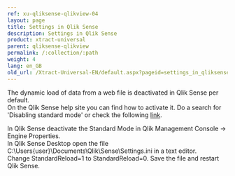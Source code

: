 ```yaml
---
ref: xu-qliksense-qlikview-04
layout: page
title: Settings in Qlik Sense
description: Settings in Qlik Sense
product: xtract-universal
parent: qliksense-qlikview
permalink: /:collection/:path
weight: 4
lang: en_GB
old_url: /Xtract-Universal-EN/default.aspx?pageid=settings_in_qliksense
---
```


The dynamic load of data from a web file is deactivated in Qlik Sense per default.  
On the Qlik Sense help site you can find how to activate it. Do a search for 'Disabling standard mode' or check the following [link](https://help.qlik.com/en-US/sense/2.2/Subsystems/Hub/Content/LoadData/disable-standard-mode.htm). 

In Qlik Sense deactivate the Standard Mode in Qlik Management Console -> Engine Properties.<br> 
In Qlik Sense Desktop open the file C:\Users\{user}\Documents\Qlik\Sense\Settings.ini in a text editor. <br>Change StandardReload=1 to StandardReload=0. Save the file and restart Qlik Sense.